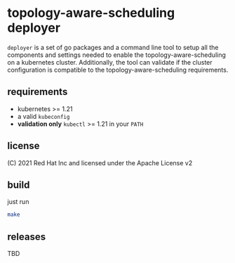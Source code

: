 # topology-aware-scheduling deployer

`deployer` is a set of go packages and a command line tool to setup all the components and settings needed to enable
the topology-aware-scheduling on a kubernetes cluster. Additionally, the tool can validate if the cluster configuration
is compatible to the topology-aware-scheduling requirements.

## requirements

* kubernetes >= 1.21
* a valid `kubeconfig`
* **validation only** `kubectl` >= 1.21 in your `PATH`

## license
(C) 2021 Red Hat Inc and licensed under the Apache License v2

## build
just run
```bash
make
```

## releases

TBD
